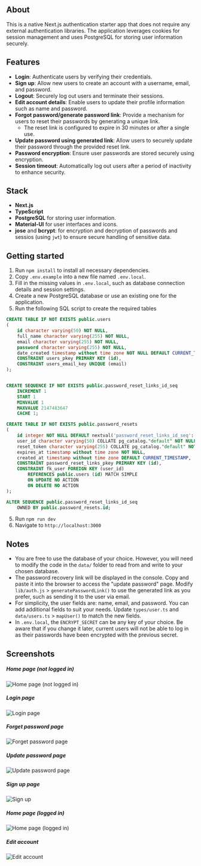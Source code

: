 ## About
This is a native Next.js authentication starter app that does not require any external authentication libraries. The application leverages cookies for session management and uses PostgreSQL for storing user information securely.

## Features
- **Login**: Authenticate users by verifying their credentials.
- **Sign up**: Allow new users to create an account with a username, email, and password.
- **Logout**: Securely log out users and terminate their sessions.
- **Edit account details**: Enable users to update their profile information such as name and password.
- **Forgot password/generate password link**: Provide a mechanism for users to reset their passwords by generating a unique link.
  - The reset link is configured to expire in 30 minutes or after a single use.
- **Update password using generated link**: Allow users to securely update their password through the provided reset link.
- **Password encryption**: Ensure user passwords are stored securely using encryption.
- **Session timeout**: Automatically log out users after a period of inactivity to enhance security.

## Stack
- **Next.js**
- **TypeScript**
- **PostgreSQL** for storing user information.
- **Material-UI** for user interfaces and icons.
- **jose** and **bcrypt**: for encryption and decryption of passwords and sessios (using `jwt`) to ensure secure handling of sensitive data.

## Getting started
1. Run `npm install` to install all necessary dependencies.
2. Copy `.env.example` into a new file named `.env.local`.
3. Fill in the missing values in `.env.local`, such as database connection details and session settings.
4. Create a new PostgreSQL database or use an existing one for the application.
5. Run the following SQL script to create the required tables
```sql
CREATE TABLE IF NOT EXISTS public.users
(
    id character varying(50) NOT NULL,
    full_name character varying(255) NOT NULL,
    email character varying(255) NOT NULL,
    password character varying(255) NOT NULL,
    date_created timestamp without time zone NOT NULL DEFAULT CURRENT_TIMESTAMP,  
	CONSTRAINT users_pkey PRIMARY KEY (id),
    CONSTRAINT users_email_key UNIQUE (email)
);


CREATE SEQUENCE IF NOT EXISTS public.password_reset_links_id_seq
    INCREMENT 1
    START 1
    MINVALUE 1
    MAXVALUE 2147483647
    CACHE 1;

CREATE TABLE IF NOT EXISTS public.password_resets
(
    id integer NOT NULL DEFAULT nextval('password_reset_links_id_seq'::regclass),
    user_id character varying(50) COLLATE pg_catalog."default" NOT NULL,
    reset_token character varying(255) COLLATE pg_catalog."default" NOT NULL,
    expires_at timestamp without time zone NOT NULL,
    created_at timestamp without time zone DEFAULT CURRENT_TIMESTAMP,
    CONSTRAINT password_reset_links_pkey PRIMARY KEY (id),
    CONSTRAINT fk_user FOREIGN KEY (user_id)
        REFERENCES public.users (id) MATCH SIMPLE
        ON UPDATE NO ACTION
        ON DELETE NO ACTION
);

ALTER SEQUENCE public.password_reset_links_id_seq
    OWNED BY public.password_resets.id;
```
5. Run `npm run dev`
6. Navigate to `http://localhost:3000`


## Notes
- You are free to use the database of your choice. However, you will need to modify the code in the `data/` folder to read from and write to your chosen database.
- The password recovery link will be displayed in the console. Copy and paste it into the browser to access the "update password" page. Modify `lib/auth.js` > `generatePasswordLink()` to use the generated link as you prefer, such as sending it to the user via email.
- For simplicity, the user fields are: name, email, and password. You can add additional fields to suit your needs. Update `types/user.ts` and `data/users.ts` > `mapUser()` to match the new fields.
- In `.env.local`, the `ENCRYPT_SECRET` can be any key of your choice. Be aware that if you change it later, current users will not be able to log in as their passwords have been encrypted with the previous secret.


## Screenshots
##### Home page (not logged in)
![Home page (not logged in)](https://raw.githubusercontent.com/rushdykamel/nextjs-native-auth/main/screenshots/1-not-logged-in.png)

##### Login page
![Login page](https://raw.githubusercontent.com/rushdykamel/nextjs-native-auth/main/screenshots/2-login-page.png)

##### Forget password page
![Forget password page](https://raw.githubusercontent.com/rushdykamel/nextjs-native-auth/main/screenshots/3-forget-password.png)

##### Update password page
![Update password page](https://raw.githubusercontent.com/rushdykamel/nextjs-native-auth/main/screenshots/4-update-password.png)

##### Sign up page
![Sign up](https://raw.githubusercontent.com/rushdykamel/nextjs-native-auth/main/screenshots/5-signup.png)

##### Home page (logged in)
![Home page (logged in)](https://raw.githubusercontent.com/rushdykamel/nextjs-native-auth/main/screenshots/6-logged-in.png)

##### Edit account
![Edit account](https://raw.githubusercontent.com/rushdykamel/nextjs-native-auth/main/screenshots/7-edit-account.png)
